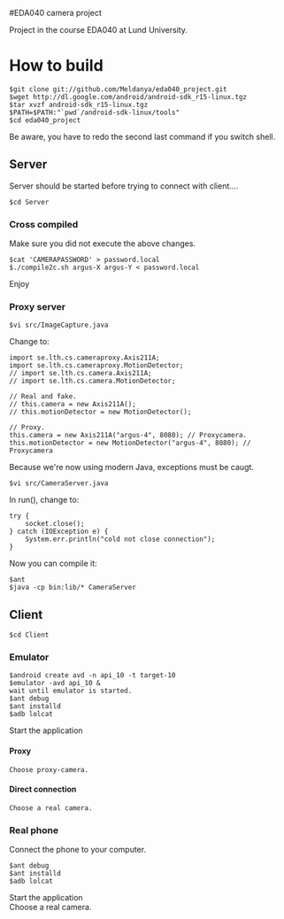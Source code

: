 #EDA040 camera project
 
Project in the course EDA040 at Lund University.


# How to build
	$git clone git://github.com/Meldanya/eda040_project.git
	$wget http://dl.google.com/android/android-sdk_r15-linux.tgz
	$tar xvzf android-sdk_r15-linux.tgz
	$PATH=$PATH:"`pwd`/android-sdk-linux/tools"
	$cd eda040_project

Be aware, you have to redo the second last command if you switch shell.
## Server
Server should be started before trying to connect with client....

	$cd Server

### Cross compiled
Make sure you did not execute the above changes.

	$cat 'CAMERAPASSWORD' > password.local
	$./compile2c.sh argus-X argus-Y < password.local

Enjoy

### Proxy server
	$vi src/ImageCapture.java

Change to:

	import se.lth.cs.cameraproxy.Axis211A;
	import se.lth.cs.cameraproxy.MotionDetector;
	// import se.lth.cs.camera.Axis211A;
	// import se.lth.cs.camera.MotionDetector;

	// Real and fake.
	// this.camera = new Axis211A(); 
	// this.motionDetector = new MotionDetector();

	// Proxy.
	this.camera = new Axis211A("argus-4", 8080); // Proxycamera.
	this.motionDetector = new MotionDetector("argus-4", 8080); // Proxycamera

Because we're now using modern Java, exceptions must be caugt.

	$vi src/CameraServer.java

In run(), change to:

	try {
		socket.close();
	} catch (IOException e) {
		System.err.println("cold not close connection");
	}	

Now you can compile it:

	$ant
	$java -cp bin:lib/* CameraServer


## Client
	$cd Client
### Emulator
	$android create avd -n api_10 -t target-10
	$emulator -avd api_10 &
	wait until emulator is started.
	$ant debug
	$ant installd
	$adb lolcat

Start the application	
#### Proxy
	Choose proxy-camera.
#### Direct connection
	Choose a real camera.
	
### Real phone
Connect the phone to your computer.

	$ant debug
	$ant installd
	$adb lolcat

Start the application	
Choose a real camera.

